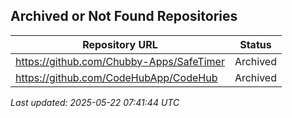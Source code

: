## Archived or Not Found Repositories

| Repository URL | Status |
|---------------|--------|
| https://github.com/Chubby-Apps/SafeTimer | Archived |
| https://github.com/CodeHubApp/CodeHub | Archived |

*Last updated: 2025-05-22 07:41:44 UTC*